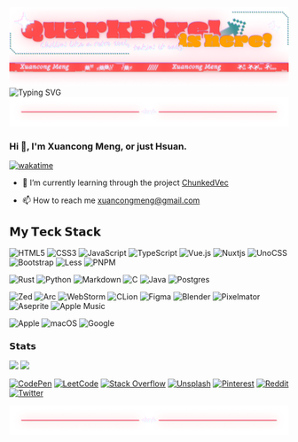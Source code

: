 <picture>
  <source media="(prefers-color-scheme: dark)" srcset="./assets/banner.dark.png">
  <source media="(prefers-color-scheme: light)" srcset="./assets/banner.light.png">
  <img alt="QuarkPixel's Banner" src="./assets/banner.dark.png">
</picture>

<picture>
  <source media="(prefers-color-scheme: dark)" srcset="https://readme-typing-svg.demolab.com?font=Micro+5&size=64&duration=3000&pause=100&color=FF4B4B&center=true&vCenter=true&width=1280&height=100&lines=I%27m+Xuancong+Meng;Aka+Hsuan!;A+student.;Stay+hungry.+Stay+foolish.;Exploring+Rust.;This+README+is+compatible+with+both+light+and+dark+modes.;You+are+using+dark+mode+%3A+)">
  <source media="(prefers-color-scheme: light)" srcset="https://readme-typing-svg.demolab.com?font=Micro+5&size=64&duration=3000&pause=100&color=BB2525&center=true&vCenter=true&width=1280&height=100&lines=I%27m+Xuancong+Meng;Aka+Hsuan!;A+student.;Stay+hungry.+Stay+foolish.;Exploring+Rust.;This+README+is+compatible+with+both+dark+and+light+modes.;You+are+using+light+mode+%3A+)">
  <img src="https://readme-typing-svg.demolab.com?font=Micro+5&size=64&duration=3000&pause=100&color=FF4B4B&center=true&vCenter=true&width=1280&height=100&lines=I%27m+Xuancong+Meng;Aka+Hsuan!;A+student.;Stay+hungry.+Stay+foolish.;Exploring+Rust." alt="Typing SVG">
</picture>

<picture>
  <source media="(prefers-color-scheme: dark)" srcset="./assets/divider.dark.png">
  <source media="(prefers-color-scheme: light)" srcset="./assets/divider.light.png">
  <img alt="QuarkPixel's Banner" src="./assets/divider.dark.png">
</picture>

### Hi 👋, I'm Xuancong Meng, or just Hsuan.

[![wakatime](https://wakatime.com/badge/user/018b19a3-343c-48f6-8ba9-5713e3a014cc.svg?style=for-the-badge)](https://wakatime.com/@018b19a3-343c-48f6-8ba9-5713e3a014cc)

- 🔭 I’m currently learning through the project [ChunkedVec](https://crates.io/crates/chunked_vec)

- 📫 How to reach me xuancongmeng@gmail.com

<!-- - ⚡ Fun Fact ⚡: I’m super nitpicky about clean code (misaligned braces haunt me) and a hopeless aesthetic nerd for polished, drool-worthy UIs. -->

## 𝗠𝘆 𝗧𝗲𝗰𝗸 𝗦𝘁𝗮𝗰𝗸

![HTML5](https://img.shields.io/badge/html5-%23E34F26.svg?style=for-the-badge&logo=html5&logoColor=white)
![CSS3](https://img.shields.io/badge/css3-%231572B6.svg?style=for-the-badge&logo=css3&logoColor=white)
![JavaScript](https://img.shields.io/badge/javascript-%23323330.svg?style=for-the-badge&logo=javascript&logoColor=%23F7DF1E)
![TypeScript](https://img.shields.io/badge/typescript-%23007ACC.svg?style=for-the-badge&logo=typescript&logoColor=white)
![Vue.js](https://img.shields.io/badge/vuejs-%2335495e.svg?style=for-the-badge&logo=vuedotjs&logoColor=%234FC08D)
![Nuxtjs](https://img.shields.io/badge/Nuxt-002E3B?style=for-the-badge&logo=nuxtdotjs&logoColor=#00DC82)
![UnoCSS](https://img.shields.io/badge/unocss-333333.svg?style=for-the-badge&logo=unocss&logoColor=white)
![Bootstrap](https://img.shields.io/badge/bootstrap-%238511FA.svg?style=for-the-badge&logo=bootstrap&logoColor=white)
![Less](https://img.shields.io/badge/less-2B4C80?style=for-the-badge&logo=less&logoColor=white)
![PNPM](https://img.shields.io/badge/pnpm-%234a4a4a.svg?style=for-the-badge&logo=pnpm&logoColor=f69220)

![Rust](https://img.shields.io/badge/rust-%23000000.svg?style=for-the-badge&logo=rust&logoColor=white)
![Python](https://img.shields.io/badge/python-3670A0?style=for-the-badge&logo=python&logoColor=ffdd54)
![Markdown](https://img.shields.io/badge/markdown-%23000000.svg?style=for-the-badge&logo=markdown&logoColor=white)
![C](https://img.shields.io/badge/c-%2300599C.svg?style=for-the-badge&logo=c&logoColor=white)
![Java](https://img.shields.io/badge/java-%23ED8B00.svg?style=for-the-badge&logo=openjdk&logoColor=white)
![Postgres](https://img.shields.io/badge/postgres-%23316192.svg?style=for-the-badge&logo=postgresql&logoColor=white)

![Zed](https://img.shields.io/badge/zedindustries-084CCF.svg?style=for-the-badge&logo=zedindustries&logoColor=white)
![Arc](https://img.shields.io/badge/Arc-000000?style=for-the-badge&logo=arc&logoColor=white)
![WebStorm](https://img.shields.io/badge/webstorm-143?style=for-the-badge&logo=webstorm&logoColor=white&color=black)
![CLion](https://img.shields.io/badge/CLion-black?style=for-the-badge&logo=clion&logoColor=white)
![Figma](https://img.shields.io/badge/figma-%23F24E1E.svg?style=for-the-badge&logo=figma&logoColor=white)
![Blender](https://img.shields.io/badge/blender-%23F5792A.svg?style=for-the-badge&logo=blender&logoColor=white)
![Pixelmator](https://img.shields.io/badge/Pixelmator-%231B72BE.svg?style=for-the-badge)
![Aseprite](https://img.shields.io/badge/Aseprite-FFFFFF?style=for-the-badge&logo=Aseprite&logoColor=#7D929E)
![Apple Music](https://img.shields.io/badge/Apple_Music-FB4860?style=for-the-badge&logo=apple-music&logoColor=white)

![Apple](https://img.shields.io/badge/Apple-%23000000.svg?style=for-the-badge&logo=apple&logoColor=white)
![macOS](https://img.shields.io/badge/mac%20os-000000?style=for-the-badge&logo=macos&logoColor=F0F0F0)
![Google](https://img.shields.io/badge/google-4285F4?style=for-the-badge&logo=google&logoColor=white)

### 𝗦𝘁𝗮𝘁𝘀

<picture>
  <source
    srcset="https://github-readme-stats.vercel.app/api/top-langs/?username=quarkpixel&layout=donut&title_color=D1D7E0&bg_color=24293F&border_color=5D6171&text_color=A3AFC1&border_radius=12"
    media="(prefers-color-scheme: dark)"
  />
  <source
    srcset="https://github-readme-stats.vercel.app/api/top-langs/?username=quarkpixel&layout=donut&border_color=E4AAAA&title_color=293E91&border_radius=12"
    media="(prefers-color-scheme: light)"
  />
  <img src="https://github-readme-stats.vercel.app/api/top-langs/?username=quarkpixel&layout=donut" />
</picture>

<picture>
  <source
    srcset="https://github-readme-stats.vercel.app/api?username=quarkpixel&show_icons=true&title_color=D1D7E0&bg_color=24293F&border_color=5D6171&text_color=FF9F00&icon_color=FF4B4B&border_radius=12"
    media="(prefers-color-scheme: dark)"
  />
  <source
    srcset="https://github-readme-stats.vercel.app/api?username=quarkpixel&show_icons=true&title_color=293E91&bg_color=FFFFFF&border_color=E4AAAA&text_color=6B727B&icon_color=BB2626&border_radius=12"
    media="(prefers-color-scheme: light)"
  />
  <img src="https://github-readme-stats.vercel.app/api?username=quarkpixel&show_icons=true" />
</picture>

[![CodePen](https://img.shields.io/badge/Codepen-000000?style=for-the-badge&logo=codepen&logoColor=white)](https://codepen.io/quark-pixel)
[![LeetCode](https://img.shields.io/badge/LeetCode-000000?style=for-the-badge&logo=LeetCode&logoColor=#d16c06)](https://leetcode.cn/u/quark-pixel/)
[![Stack Overflow](https://img.shields.io/badge/-Stackoverflow-FE7A16?style=for-the-badge&logo=stack-overflow&logoColor=white)](https://stackoverflow.com/users/19973472/quarkpixel)
[![Unsplash](https://img.shields.io/badge/Unsplash-000000.svg?style=for-the-badge&logo=unsplash&logoColor=white)](https://unsplash.com/@quarkpixel)
[![Pinterest](https://img.shields.io/badge/Pinterest-%23E60023.svg?style=for-the-badge&logo=Pinterest&logoColor=white)](https://www.pinterest.com/quark_pixel/)
[![Reddit](https://img.shields.io/badge/Reddit-FF4500?style=for-the-badge&logo=reddit&logoColor=white)](https://www.reddit.com/user/Quark_Pixel/)
[![Twitter](https://img.shields.io/badge/Twitter-2A9EF1.svg?style=for-the-badge)](https://twitter.com/quark_pixel)


<picture>
  <source media="(prefers-color-scheme: dark)" srcset="./assets/footer.dark.png">
  <source media="(prefers-color-scheme: light)" srcset="./assets/footer.light.png">
  <img alt="QuarkPixel's Banner" src="./assets/divider.dark.png">
</picture>
